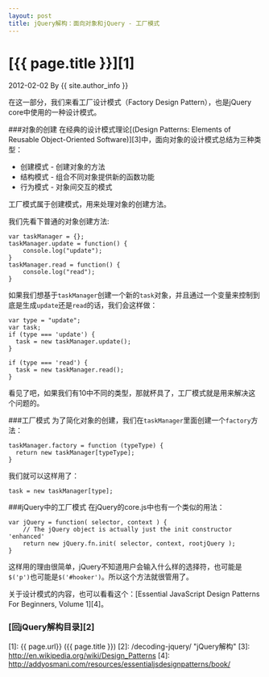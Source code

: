 ```yaml
---
layout: post
title: jQuery解构：面向对象和jQuery - 工厂模式
---
```

# [{{ page.title }}][1]
2012-02-02 By {{ site.author_info }}

在这一部分，我们来看工厂设计模式（Factory Design Pattern），也是jQuery core中使用的一种设计模式。

###对象的创建
在经典的设计模式理论[(Design Patterns: Elements of Reusable Object-Oriented Software)][3]中，面向对象的设计模式总结为三种类型：

<ul>
<li>创建模式 - 创建对象的方法</li>
<li>结构模式 - 组合不同对象提供新的函数功能</li>
<li>行为模式 - 对象间交互的模式</li>
</ul>

工厂模式属于创建模式，用来处理对象的创建方法。

我们先看下普通的对象创建方法:

    var taskManager = {};
    taskManager.update = function() {
        console.log("update");
    }
    taskManager.read = function() {
        console.log("read");
    }

如果我们想基于`taskManager`创建一个新的`task`对象，并且通过一个变量来控制到底是生成`update`还是`read`的话，我们会这样做：

    var type = "update";
    var task;
    if (type === 'update') {
      task = new taskManager.update();
    }
     
    if (type === 'read') {
      task = new taskManager.read();
    }

看见了吧，如果我们有10中不同的类型，那就杯具了，工厂模式就是用来解决这个问题的。

###工厂模式
为了简化对象的创建，我们在`taskManager`里面创建一个`factory`方法：

    taskManager.factory = function (typeType) {
      return new taskManager[typeType];
    }

我们就可以这样用了：

    task = new taskManager[type];

###jQuery中的工厂模式
在jQuery的core.js中也有一个类似的用法：

    var jQuery = function( selector, context ) {
        // The jQuery object is actually just the init constructor 'enhanced'
        return new jQuery.fn.init( selector, context, rootjQuery );
    }

这样用的理由很简单，jQuery不知道用户会输入什么样的选择符，也可能是`$('p')`也可能是`$('#hooker')`。所以这个方法就很管用了。

关于设计模式的内容，也可以看看这个：[Essential JavaScript Design Patterns For Beginners, Volume 1][4]。


### [回jQuery解构目录][2]
[BeiYuu]:    http://beiyuu.com  "BeiYuu"
[jQuery]:   http://jquery.com/ "jQuery"
[1]:    {{ page.url}}  ({{ page.title }})
[2]:    /decoding-jquery/ "jQuery解构"
[3]:    http://en.wikipedia.org/wiki/Design_Patterns
[4]:    http://addyosmani.com/resources/essentialjsdesignpatterns/book/
